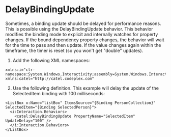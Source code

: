 # DelayBindingUpdate

Sometimes, a binding update should be delayed for performance reasons. This is possible using the DelayBindingUpdate behavior. This behavior modifies the binding mode to explicit and internally watches for property changes. If the bound dependency property changes, the behavior will wait for the time to pass and then update. If the value changes again within the timeframe, the timer is reset (so you won't get "double" updates).

1) Add the following XML namespaces:

```
xmlns:i="clr-namespace:System.Windows.Interactivity;assembly=System.Windows.Interactivity"
xmlns:catel="http://catel.codeplex.com"
```

2) Use the following definition. This example will delay the update of the SelectedItem binding with 100 milliseconds:

```
<ListBox x:Name="listBox" ItemsSource="{Binding PersonCollection}" SelectedItem="{Binding SelectedPerson}">
  <i:Interaction.Behaviors>
    <catel:DelayBindingUpdate PropertyName="SelectedItem" UpdateDelay="100" />
  </i:Interaction.Behaviors>
</ListBox>
```
